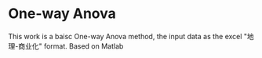 # One-way Anova 
This work is a baisc One-way Anova method, the input data as the excel "地理-商业化" format.
Based on Matlab
